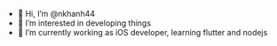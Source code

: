 - 👋 Hi, I’m @nkhanh44
- 👀 I’m interested in developing things
- 🌱 I’m currently working as iOS developer, learning flutter and nodejs 

<!---
nkhanh44/nkhanh44 is a ✨ special ✨ repository because its `README.md` (this file) appears on your GitHub profile.
You can click the Preview link to take a look at your changes.
--->
